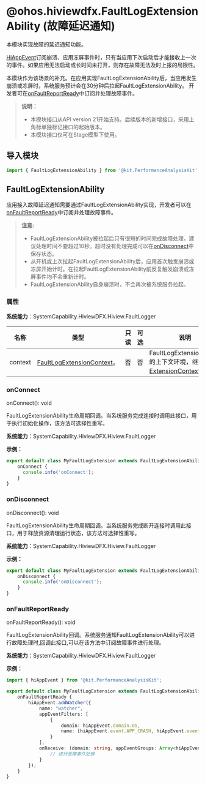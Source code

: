 # @ohos.hiviewdfx.FaultLogExtensionAbility (故障延迟通知)
<!--Kit: Performance Analysis Kit-->
<!--Subsystem: HiviewDFX-->
<!--Owner: @hello_harmony-->
<!--Designer: @StevenLai1994-->
<!--Tester: @gcw_KuLfPSbe-->
<!--Adviser: @foryourself-->

本模块实现故障的延迟通知功能。

[HiAppEvent](js-apis-hiviewdfx-hiappevent.md)订阅崩溃、应用冻屏事件时，只有当应用下次启动后才能接收上一次的事件。如果应用无法启动或长时间未打开，则存在故障无法及时上报的局限性。

本模块作为该场景的补充。在应用实现FaultLogExtensionAbility后，当应用发生崩溃或冻屏时，系统服务预计会在30分钟后拉起FaultLogExtensionAbility。
开发者可在[onFaultReportReady](#onfaultreportready)中订阅并处理故障事件。

> **说明：**
>
> - 本模块接口从API version 21开始支持。后续版本的新增接口，采用上角标单独标记接口的起始版本。
> - 本模块接口仅可在Stage模型下使用。

## 导入模块

```ts
import { FaultLogExtensionAbility } from '@kit.PerformanceAnalysisKit';
```

## FaultLogExtensionAbility

应用接入故障延迟通知需要通过FaultLogExtensionAbility实现，开发者可以在[onFaultReportReady](#onfaultreportready)中订阅并处理故障事件。

> **注意:**
>
> - FaultLogExtensionAbility被拉起后只有很短的时间完成故障处理，建议处理时间不要超过10秒。超时没有处理完成可以在[onDisconnect](#ondisconnect)中保存状态。
> - 从开机或上次拉起FaultLogExtensionAbility后，应用首次触发崩溃或冻屏开始计时。在拉起FaultLogExtensionAbility前反复触发崩溃或冻屏事件均不会重新计时。
> - FaultLogExtensionAbility自身崩溃时，不会再次被系统服务拉起。

### 属性

**系统能力**：SystemCapability.HiviewDFX.Hiview.FaultLogger

| 名称 | 类型| 只读 | 可选 | 说明 |
| --- | --- | --- | --- | --- |
| context | [FaultLogExtensionContext](js-apis-hiviewdfx-FaultLogExtensionContext.md)。| 否 | 否 | FaultLogExtensionAbility的上下文环境，继承自[ExtensionContext](../apis-ability-kit/js-apis-inner-application-extensionContext.md)。|

### onConnect

onConnect(): void

FaultLogExtensionAbility生命周期回调。当系统服务完成连接时调用此接口，用于执行初始化操作，该方法可选择性重写。

**系统能力**：SystemCapability.HiviewDFX.Hiview.FaultLogger

**示例：**
```ts
export default class MyFaultLogExtension extends FaultLogExtensionAbility {
    onConnect {
      console.info('onConnect');
    }
}
```

### onDisconnect

onDisconnect(): void

FaultLogExtensionAbility生命周期回调。当系统服务完成断开连接时调用此接口，用于释放资源清理运行状态，该方法可选择性重写。

**系统能力**：SystemCapability.HiviewDFX.Hiview.FaultLogger

**示例：**
```ts
export default class MyFaultLogExtension extends FaultLogExtensionAbility {
    onDisconnect {
      console.info('onDisconnect');
    }
}
```

### onFaultReportReady

onFaultReportReady(): void

FaultLogExtensionAbility回调。系统服务通知FaultLogExtensionAbility可以进行故障处理时,回调此接口,可以在该方法中订阅故障事件进行处理。

**系统能力**：SystemCapability.HiviewDFX.Hiview.FaultLogger

**示例：**
  ```ts
  import { hiAppEvent } from '@kit.PerformanceAnalysisKit';

  export default class MyFaultLogExtension extends FaultLogExtensionAbility {
      onFaultReportReady {
          hiAppEvent.addWatcher({
              name: "watcher",
              appEventFilters: [
                  {
                      domain: hiAppEvent.domain.OS,
                      name: [hiAppEvent.event.APP_CRASH, hiAppEvent.event.APP_FREEZE]
                  }
              ],
              onReceive: (domain: string, appEventGroups: Array<hiAppEvent.AppEventGroup>) => {
                  // 进行故障事件处理
              }
          });
      }
  }
  ```
